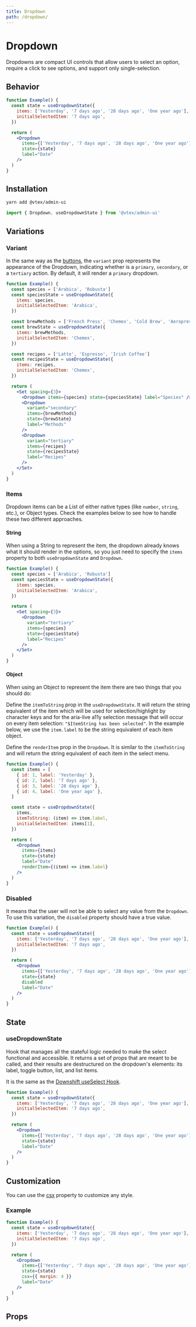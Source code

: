 ```yaml
---
title: Dropdown
path: /dropdown/
---
```


# Dropdown

Dropdowns are compact UI controls that allow users to select an option, require a click to see options, and support only single-selection.

## Behavior

```jsx
function Example() {
  const state = useDropdownState({
    items: ['Yesterday', '7 days ago', '28 days ago', 'One year ago'],
    initialSelectedItem: '7 days ago',
  })

  return (
    <Dropdown
      items={['Yesterday', '7 days ago', '28 days ago', 'One year ago']}
      state={state}
      label="Date"
    />
  )
}
```

## Installation

```sh isStatic
yarn add @vtex/admin-ui
```

```jsx isStatic
import { Dropdown, useDropdownState } from '@vtex/admin-ui'
```

## Variations

### Variant

In the same way as the [buttons](https://admin-ui-docs.vercel.app/button/), the `variant` prop represents the appearance of the Dropdown, indicating whether is a `primary`, `secondary`, or a `tertiary` action. By default, it will render a `primary` dropdown.

```jsx
function Example() {
  const species = ['Arabica', 'Robusta']
  const speciesState = useDropdownState({
    items: species,
    initialSelectedItem: 'Arabica',
  })

  const brewMethods = ['French Press', 'Chemex', 'Cold Brew', 'Aeropress']
  const brewState = useDropdownState({
    items: brewMethods,
    initialSelectedItem: 'Chemex',
  })

  const recipes = ['Latte', 'Espresso', 'Irish Coffee']
  const recipesState = useDropdownState({
    items: recipes,
    initialSelectedItem: 'Chemex',
  })

  return (
    <Set spacing={3}>
      <Dropdown items={species} state={speciesState} label="Species" />
      <Dropdown
        variant="secondary"
        items={brewMethods}
        state={brewState}
        label="Methods"
      />
      <Dropdown
        variant="tertiary"
        items={recipes}
        state={recipesState}
        label="Recipes"
      />
    </Set>
  )
}
```

### Items

Dropdown items can be a List of either native types (like `number`, `string`, etc.), or Object types. Check the examples below to see how to handle these two different approaches.

#### String

When using a String to represent the item, the dropdown already knows what it should render in the options, so you just need to specify the `items` property to both `useDropdownState` and `Dropdown`.

```jsx
function Example() {
  const species = ['Arabica', 'Robusta']
  const speciesState = useDropdownState({
    items: species,
    initialSelectedItem: 'Arabica',
  })

  return (
    <Set spacing={3}>
      <Dropdown
        variant="tertiary"
        items={species}
        state={speciesState}
        label="Recipes"
      />
    </Set>
  )
}
```

#### Object

When using an Object to represent the item there are two things that you should do:

Define the `itemToString` prop in the `useDropdownState`. It will return the string equivalent of the item which will be used for selection/highlight by character keys and for the aria-live a11y selection message that will occur on every item selection: `"$ItemString has been selected"`. In the example below, we use the `item.label` to be the string equivalent of each item object.

Define the `renderItem` prop in the `Dropdown`. It is similar to the `itemToString` and will return the string equivalent of each item in the select menu.

```jsx
function Example() {
  const items = [
    { id: 1, label: 'Yesterday' },
    { id: 2, label: '7 days ago' },
    { id: 3, label: '28 days ago' },
    { id: 4, label: 'One year ago' },
  ]

  const state = useDropdownState({
    items,
    itemToString: (item) => item.label,
    initialSelectedItem: items[1],
  })

  return (
    <Dropdown
      items={items}
      state={state}
      label="Date"
      renderItem={(item) => item.label}
    />
  )
}
```

### Disabled

It means that the user will not be able to select any value from the `Dropdown`. To use this variation, the `disabled` property should have a true value.

```jsx
function Example() {
  const state = useDropdownState({
    items: ['Yesterday', '7 days ago', '28 days ago', 'One year ago'],
    initialSelectedItem: '7 days ago',
  })

  return (
    <Dropdown
      items={['Yesterday', '7 days ago', '28 days ago', 'One year ago']}
      state={state}
      disabled
      label="Date"
    />
  )
}
```

## State

### useDropdownState

Hook that manages all the stateful logic needed to make the select functional and accessible. It returns a set of props that are meant to be called, and their results are destructured on the dropdown's elements: its label, toggle button, list, and list items.

It is the same as the [Downshift useSelect Hook](https://www.downshift-js.com/use-select).

```jsx
function Example() {
  const state = useDropdownState({
    items: ['Yesterday', '7 days ago', '28 days ago', 'One year ago'],
    initialSelectedItem: '7 days ago',
  })

  return (
    <Dropdown
      items={['Yesterday', '7 days ago', '28 days ago', 'One year ago']}
      state={state}
      label="Date"
    />
  )
}
```

## Customization

You can use the [csx](https://admin-ui-docs.vercel.app/theming/inline-styles/#styles--csx) property to customize any style.

### Example

```jsx
function Example() {
  const state = useDropdownState({
    items: ['Yesterday', '7 days ago', '28 days ago', 'One year ago'],
    initialSelectedItem: '7 days ago',
  })

  return (
    <Dropdown
      items={['Yesterday', '7 days ago', '28 days ago', 'One year ago']}
      state={state}
      csx={{ margin: 4 }}
      label="Date"
    />
  )
}
```

## Props

